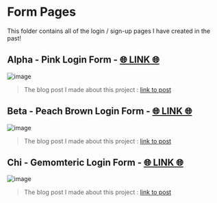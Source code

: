 # Form Pages

This folder contains all of the login / sign-up pages I have created in the past!

## Alpha - Pink Login Form - [🌐 LINK 🌐](https://xiacodes.github.io/Template-Websites/forms/Alpha-Pink-Login-Form/index.html)
![image](https://github.com/xiacodes/Template-Websites/assets/113255772/de76125f-c2e7-433f-93f9-c9f86dc82f43)
> The blog post I made about this project : [link to post](https://xiacodes.tumblr.com/post/731346404864327680/revamp-old-webpages-1)

## Beta - Peach Brown Login Form - [🌐 LINK 🌐](https://xiacodes.github.io/Template-Websites/forms/Beta-Peach-Brown-Login-Form/index.html)
![image](https://github.com/xiacodes/Template-Websites/assets/113255772/04811929-d3d6-4c1f-8af3-367484a21e4d)
> The blog post I made about this project : [link to post](https://xiacodes.tumblr.com/post/731435557393252352/revamp-old-webpages-2)

## Chi - Gemomteric Login Form - [🌐 LINK 🌐](https://xiacodes.github.io/Template-Websites/forms/Chi-Geometric-Login-Form/index.html)
![image](https://github.com/xiacodes/Template-Websites/assets/113255772/20a8b866-6692-4472-afe4-2c4b46cd3b7f)
> The blog post I made about this project : [link to post](https://xiacodes.tumblr.com/post/731526945343520768/revamp-old-webpages-3)
